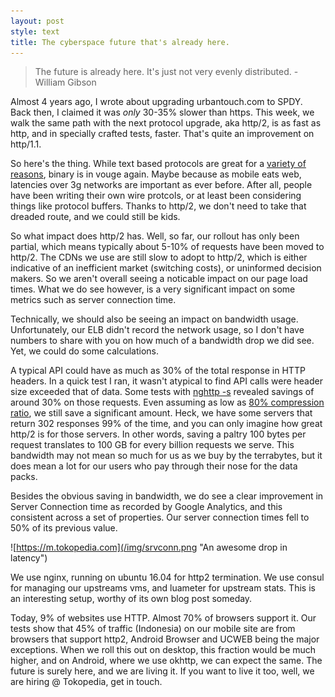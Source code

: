 ```yaml
---
layout: post
style: text
title: The cyberspace future that's already here.
---
```


> The future is already here. It's just not very evenly distributed.
>                                                   - William Gibson

Almost 4 years ago, I wrote about upgrading urbantouch.com to SPDY. Back then, I claimed it was *only* 30-35% slower than https. This week, we walk the same path with the next protocol upgrade, aka http/2, is as fast as http, and in specially crafted tests, faster. That's quite an improvement on http/1.1.

So here's the thing. While text based protocols are great for a [variety of reasons](http://www.catb.org/esr/writings/taoup/html/ch05s01.html), binary is in vouge again. Maybe because as mobile eats web, latencies over 3g networks are important as ever before. After all, people have been writing their own wire protcols, or at least been considering things like protocol buffers. Thanks to http/2, we don't need to take that dreaded route, and we could still be kids.

So what impact does http/2 has. Well, so far, our rollout has only been partial, which means typically about 5-10% of requests have been moved to http/2. The CDNs we use are still slow to adopt to http/2, which is either indicative of an inefficient market (switching costs), or uninformed decision makers. So we aren't overall seeing a noticable impact on our page load times. What we do see however, is a very significant impact on some metrics such as server connection time. 

Technically, we should also be seeing an impact on bandwidth usage. Unfortunately, our ELB didn't record the network usage, so I don't have numbers to share with you on how much of a bandwidth drop we did see. Yet, we could do some calculations.

A typical API could have as much as 30% of the total response in HTTP headers. In a quick test I ran, it wasn't atypical to find API calls were header size exceeded that of data. Some tests with [nghttp -s](nghttp2.org) revealed savings of around 30% on those requests. Even assuming as low as [80% compression ratio](https://github.com/http2jp/hpack-test-case/wiki/Compression-Ratio), we still save a significant amount. Heck, we have some servers that return 302 responses 99% of the time, and you can only imagine how great http/2 is for those servers. In other words, saving a paltry 100 bytes per request translates to 100 GB for every billion requests we serve. This bandwidth may not mean so much for us as we buy by the terrabytes, but it does mean a lot for our users who pay through their nose for the data packs.

Besides the obvious saving in bandwidth, we do see a clear improvement in Server Connection time as recorded by Google Analytics, and this consistent across a set of properties. Our server connection times fell to 50% of its previous value.

![https://m.tokopedia.com](/img/srvconn.png "An awesome drop in latency")

We use nginx, running on ubuntu 16.04 for http2 termination. We use consul for managing our upstreams vms, and luameter for upstream stats. This is an interesting setup, worthy of its own blog post someday. 

Today, 9% of websites use HTTP. Almost 70% of browsers support it. Our tests show that 45% of traffic (Indonesia) on our mobile site are from browsers that support http2, Android Browser and UCWEB being the major exceptions. When we roll this out on desktop, this fraction would be much higher, and on Android, where we use okhttp, we can expect the same. The future is surely here, and we are living it. If you want to live it too, well, we are hiring @ Tokopedia, get in touch.
